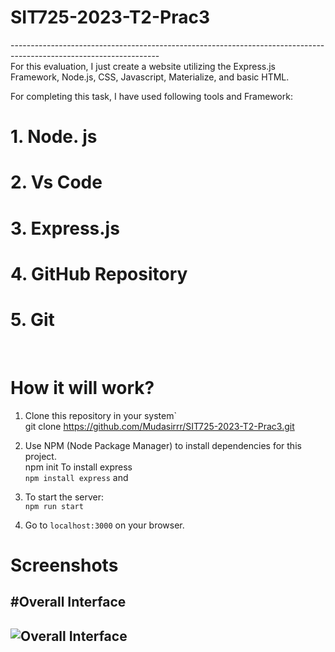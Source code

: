 # SIT725-2023-T2-Prac3
-------------------------------------------------------------------------------------------------------------------<br>
For this evaluation, I just create a website utilizing the Express.js Framework, Node.js, CSS, Javascript, Materialize, and basic HTML.

For completing this task, I have used following tools and Framework:<br>
   # 1. Node. js<br>
   # 2. Vs Code <br>
   # 3. Express.js <br>
   # 4. GitHub Repository<br>
   # 5. Git<br>
<br>
   
# How it will work?

1. Clone this repository in your system`<br>
    git clone https://github.com/Mudasirrr/SIT725-2023-T2-Prac3.git

2. Use NPM (Node Package Manager) to install dependencies for this project. <br>
    npm init
To install express  <br>
```npm install express``` and <br>

3. To start the server: <br>
```npm run start```<br>

4. Go to `localhost:3000` on your browser. <br>

# Screenshots

#Overall Interface
-------
![Overall Interface](https://github.com/Mudasirrr/SIT725-TASK-2.2P-Assessment-/blob/main/Overl%20Interface.PNG)
--------------
